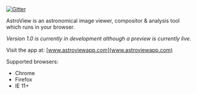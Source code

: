 [![Gitter](https://badges.gitter.im/Join%20Chat.svg)](https://gitter.im/jonyardley/AstroView?utm_source=badge&utm_medium=badge&utm_campaign=pr-badge&utm_content=badge)

AstroView is an astronomical image viewer, compositor & analysis tool which runs in your browser.

_Version 1.0 is currently in development although a preview is currently live._

Visit the app at: [www.astroviewapp.com](www.astroviewapp.com)

Supported browsers:
- Chrome
- Firefox
- IE 11+
